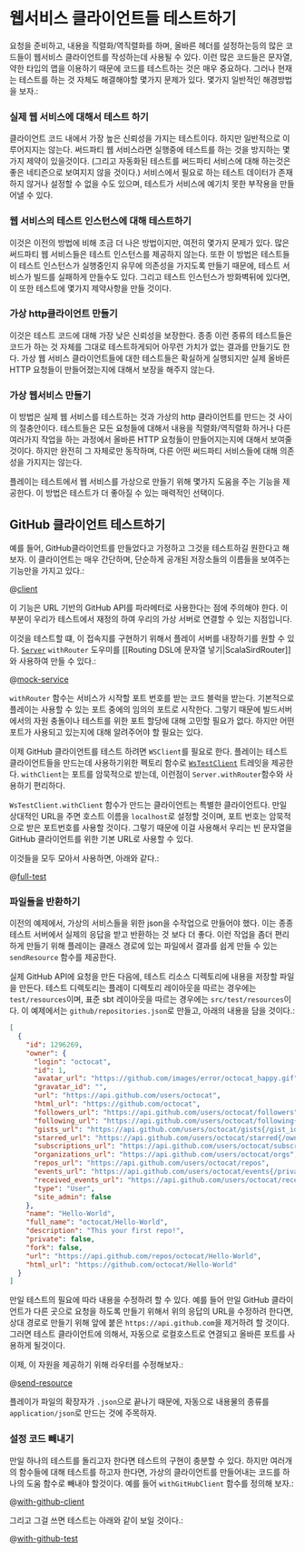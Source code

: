 <!--- Copyright (C) 2009-2015 Typesafe Inc. <http://www.typesafe.com> -->
# 웹서비스 클라이언트들 테스트하기

요청을 준비하고, 내용을 직렬화/역직렬화를 하며, 올바른 헤더를 설정하는등의 많은 코드들이 웹서비스 클라이언트를 작성하는데 사용될 수 있다.
 이런 많은 코드들은 문자열, 약한 타입의 맵을 이용하기 때문에 코드를 테스트하는 것은 매우 중요하다. 그러나 현재는 테스트를 하는 것 자체도 해결해야할 몇가지 문제가 있다. 몇가지 일반적인 해경방법을 보자.:

### 실제 웹 서비스에 대해서 테스트 하기

클라이언트 코드 내에서 가장 높은 신뢰성을 가지는 테스트이다. 하지만 일반적으로 이루어지지는 않는다. 써드파티 웹 서비스라면 실행중에 테스트를 하는 것을 방지하는 몇가지 제약이 있을것이다. (그리고 자동화된 테스트를 써드파티 서비스에 대해 하는것은 좋은 네티즌으로 보여지지 않을 것이다.) 서비스에서 필요로 하는 테스트 데이터가 존재하지 않거나 설정할 수 없을 수도 있으며, 테스트가 서비스에 예기치 못한 부작용을 만들어낼 수 있다.

### 웹 서비스의 테스트 인스턴스에 대해 테스트하기

이것은 이전의 방법에 비해 조금 더 나은 방법이지만, 여전히 몇가지 문제가 있다. 많은 써드파티 웹 서비스들은 테스트 인스턴스를 제공하지 않는다. 또한 이 방법은 테스트들이 테스트 인스턴스가 실행중인지 유무에 의존성을 가지도록 만들기 때문에, 테스트 서비스가 빌드를 실패하게 만들수도 있다. 그리고 테스트 인스턴스가 방화벽뒤에 있다면, 이 또한 테스트에 몇가지 제약사항을 만들 것이다.

### 가상 http클라이언트 만들기

이것은 테스트 코드에 대해 가장 낮은 신뢰성을 보장한다. 종종 이런 종류의 테스트들은 코드가 하는 것 자체를 그대로 테스트하게되어 아무런 가치가 없는 결과를 만들기도 한다. 가상 웹 서비스 클라이언트들에 대한 테스트들은 확실하게 실행되지만 실제 올바른 HTTP 요청들이 만들어졌는지에 대해서 보장을 해주지 않는다.

### 가상 웹서비스 만들기

이 방법은 실제 웹 서비스를 테스트하는 것과 가상의 http 클라이언트를 만드는 것 사이의 절충안이다. 테스트들은 모든 요청들에 대해서 내용을 직렬화/역직렬화 하거나 다른 여러가지 작업을 하는 과정에서 올바른 HTTP 요청들이 만들어지는지에 대해서 보여줄 것이다. 하지만 완전히 그 자체로만 동작하며, 다른 어떤 써드파티 서비스들에 대해 의존성을 가지지는 않는다.

플레이는 테스트에서 웹 서비스를 가상으로 만들기 위해 몇가지 도움을 주는 기능을 제공한다. 이 방법은  테스트가 더 좋아질 수 있는 매력적인 선택이다.

## GitHub 클라이언트 테스트하기

예를 들어, GitHub클라이언트를 만들었다고 가정하고 그것을 테스트하길 원한다고 해보자. 이 클라이언트는 매우 간단하며, 단순하게 공개된 저장소들의 이름들을 보여주는 기능만을 가지고 있다.:

@[client](code/webservice/ScalaTestingWebServiceClients.scala)

이 기능은 URL 기반의 GitHub API를 파라메터로 사용한다는 점에 주의해야 한다. 이 부분이 우리가 테스트에서 재정의 하여 우리의 가상 서버로 연결할 수 있는 지점입니다.

이것을 테스트할 떄, 이 접속지를 구현하기 위해서 플레이 서버를 내장하기를 원할 수 있다. [`Server`](api/scala/index.html#play.core.server.Server) `withRouter` 도우미를 [[Routing DSL에 문자열 넣기|ScalaSirdRouter]]와 사용하여 만들 수 있다.:

@[mock-service](code/webservice/ScalaTestingWebServiceClients.scala)

`withRouter` 함수는 서비스가 시작할 포트 번호를 받는 코드 블럭을 받는다. 기본적으로 플레이는 사용할 수 있는 포트 중에의 임의의 포트로 시작한다. 그렇기 때문에 빌드서버에서의 자원 충돌이나 테스트를 위한 포트 할당에 대해 고민할 필요가 없다. 하지만 어떤 포트가 사용되고 있는지에 대해 알려주어야 할 필요는 있다.

이제 GitHub 클라이언트를 테스트 하려면 `WSClient`를 필요로 한다. 플레이는 테스트 클라이언트들을 만드는데 사용하기위한 펙토리 함수로 [`WsTestClient`](api/scala/index.html#play.api.test.WsTestClient$) 트레잇을 제공한다. `withClient`는 포트를 암묵적으로 받는데, 이런점이 `Server.withRouter`함수와 사용하기 편리하다.

`WsTestClient.withClient` 함수가 만드는 클라이언트는 특별한 클라이언트다. 만일 상대적인 URL을 주면 호스트 이름을 `localhost`로 설정할 것이며, 포트 번호는 암묵적으로 받은 포트번호를 사용할 것이다. 그렇기 때문에 이걸 사용해서 우리는 빈 문자열을 GitHub 클라이언트를 위한 기본 URL로 사용할 수 있다.

이것들을 모두 모아서 사용하면, 아래와 같다.:

@[full-test](code/webservice/ScalaTestingWebServiceClients.scala)

### 파일들을 반환하기

이전의 예제에서, 가상의 서비스들을 위한 json을 수작업으로 만들어야 했다. 이는 종종 테스트 서버에서 실제의 응답을 받고 반환하는 것 보다 더 좋다. 이런 작업을 좀더 편리하게 만들기 위해 플레이는 클래스 경로에 있는 파일에서 결과를 쉽게 만들 수 있는 `sendResource` 함수를 제공한다.

실제 GitHub API에 요청을 만든 다음에, 테스트 리소스 디렉토리에 내용을 저장할 파일을 만든다. 테스트 디렉토리는 플레이 디렉토리 레이아웃을 따르는 경우에는 `test/resources`이며, 표준 sbt 레이아웃을 따르는 경우에는 `src/test/resources`이다. 이 예제에서는 `github/repositories.json`로 만들고, 아래의 내용을 담을 것이다.:

```json
[
  {
    "id": 1296269,
    "owner": {
      "login": "octocat",
      "id": 1,
      "avatar_url": "https://github.com/images/error/octocat_happy.gif",
      "gravatar_id": "",
      "url": "https://api.github.com/users/octocat",
      "html_url": "https://github.com/octocat",
      "followers_url": "https://api.github.com/users/octocat/followers",
      "following_url": "https://api.github.com/users/octocat/following{/other_user}",
      "gists_url": "https://api.github.com/users/octocat/gists{/gist_id}",
      "starred_url": "https://api.github.com/users/octocat/starred{/owner}{/repo}",
      "subscriptions_url": "https://api.github.com/users/octocat/subscriptions",
      "organizations_url": "https://api.github.com/users/octocat/orgs",
      "repos_url": "https://api.github.com/users/octocat/repos",
      "events_url": "https://api.github.com/users/octocat/events{/privacy}",
      "received_events_url": "https://api.github.com/users/octocat/received_events",
      "type": "User",
      "site_admin": false
    },
    "name": "Hello-World",
    "full_name": "octocat/Hello-World",
    "description": "This your first repo!",
    "private": false,
    "fork": false,
    "url": "https://api.github.com/repos/octocat/Hello-World",
    "html_url": "https://github.com/octocat/Hello-World"
  }
]
```

만일 테스트의 필요에 따라 내용을 수정하려 할 수 있다. 예를 들어 만일 GitHub 클라이언트가 다른 곳으로 요청을 하도록 만들기 위해서 위의 응답의 URL을 수정하려 한다면, 상대 경로로 만들기 위해 앞에 붙은 `https://api.github.com`을 제거하려 할 것이다. 그러면 테스트 클라이언트에 의해서, 자동으로 로컬호스트로 연결되고 올바른 포트를 사용하게 될것이다.

이제, 이 자원을 제공하기 위해 라우터를 수정해보자.:

@[send-resource](code/webservice/ScalaTestingWebServiceClients.scala)

플레이가 파일의 확장자가 `.json`으로 끝나기 때문에, 자동으로 내용물의 종류를 `application/json`로 만드는 것에 주목하자.

### 설정 코드 빼내기

만일 하나의 테스트를 돌리고자 한다면 테스트의 구현이 충분할 수 있다. 하지만 여러개의 함수들에 대해 테스트를 하고자 한다면, 가상의 클라이언트를 만들어내는 코드를 하나의 도움 함수로 빼내야 할것이다. 예를 들어 `withGitHubClient` 함수를 정의해 보자.:

@[with-github-client](code/webservice/ScalaTestingWebServiceClients.scala)

그리고 그걸 쓰면 테스트는 아래와 같이 보일 것이다.:

@[with-github-test](code/webservice/ScalaTestingWebServiceClients.scala)
